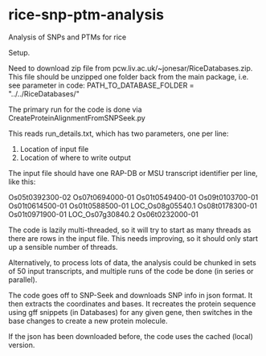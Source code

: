 # rice-snp-ptm-analysis
Analysis of SNPs and PTMs for rice

Setup.

Need to download zip file from pcw.liv.ac.uk/~jonesar/RiceDatabases.zip. 
This file should be unzipped one folder back from the main package, i.e. see parameter in code: PATH_TO_DATABASE_FOLDER = "../../RiceDatabases/"

The primary run for the code is done via CreateProteinAlignmentFromSNPSeek.py

This reads run_details.txt, which has two parameters, one per line:
1. Location of input file
2. Location of where to write output

The input file should have one RAP-DB or MSU transcript identifier per line, like this:

Os05t0392300-02
Os07t0694000-01
Os01t0549400-01
Os09t0103700-01
Os01t0614500-01
Os01t0588500-01
LOC_Os08g05540.1
Os08t0178300-01
Os01t0971900-01
LOC_Os07g30840.2
Os06t0232000-01

The code is lazily multi-threaded, so it will try to start as many threads as there are rows in the input file. This needs improving, so it should only start up a sensible number of threads.

Alternatively, to process lots of data, the analysis could be chunked in sets of 50 input transcripts, and multiple runs of the code be done (in series or parallel).

The code goes off to SNP-Seek and downloads SNP info in json format. It then extracts the coordinates and bases. It recreates the protein sequence using gff snippets (in Databases) for any given gene, then switches in the base changes to create a new protein molecule.

If the json has been downloaded before, the code uses the cached (local) version.


